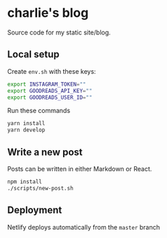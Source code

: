 # charlie's blog

Source code for my static site/blog. 

## Local setup

Create `env.sh` with these keys:

```bash
export INSTAGRAM_TOKEN=""
export GOODREADS_API_KEY=""
export GOODREADS_USER_ID=""
```

Run these commands

```bash
yarn install
yarn develop
```

## Write a new post

Posts can be written in either Markdown or React.

```bash
npm install
./scripts/new-post.sh
```

## Deployment

Netlify deploys automatically from the `master` branch
